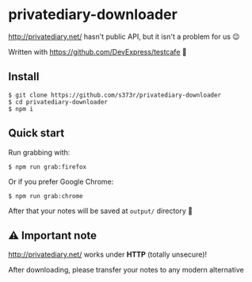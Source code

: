 # privatediary-downloader

http://privatediary.net/ hasn't public API, but it isn't a problem for us :wink: 

Written with https://github.com/DevExpress/testcafe :star2:

## Install

```
$ git clone https://github.com/s373r/privatediary-downloader
$ cd privatediary-downloader
$ npm i
```

## Quick start

Run grabbing with:
```
$ npm run grab:firefox
```

Or if you prefer Google Chrome:
```
$ npm run grab:chrome
```

After that your notes will be saved at `output/` directory :notebook:

## ⚠️ Important note

http://privatediary.net/ works under **HTTP** (totally unsecure)! 

After downloading, please transfer your notes to any modern alternative
